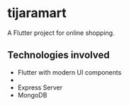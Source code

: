 # tijaramart

A Flutter project for online shopping.

## Technologies involved

- Flutter with modern UI components
- 
- Express Server
- MongoDB

